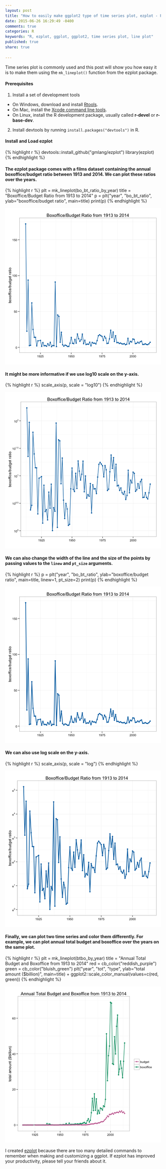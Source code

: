 ```yaml
---
layout: post
title: "How to easily make ggplot2 type of time series plot, ezplot - Part 6"
date: 2015-06-26 16:29:49 -0400
comments: true
categories: R
keywords: "R, ezplot, ggplot, ggplot2, time series plot, line plot"
published: true
share: true

---
```


Time series plot is commonly used and this post will show you how easy it is to make them using the `mk_lineplot()` function from the ezplot package. 

#### Prerequisites
1. Install a set of development tools
* On Windows, download and install [Rtools](http://cran.r-project.org/bin/windows/Rtools/). 
* On Mac, install the [Xcode command line tools](https://developer.apple.com/downloads). 
* On Linux, install the R development package, usually called **r-devel** or **r-base-dev**.
2. Install devtools by running `install.packages("devtools")` in R.

#### Install and Load ezplot

{% highlight r %}
devtools::install_github("gmlang/ezplot")
library(ezplot)
{% endhighlight %}

#### The ezplot package comes with a films dataset containing the annual boxoffice/budget ratio between 1913 and 2014. We can plot these ratios over the years. 

{% highlight r %}
plt = mk_lineplot(bo_bt_ratio_by_year)
title = "Boxoffice/Budget Ratio from 1913 to 2014"
p = plt("year", "bo_bt_ratio", ylab="boxoffice/budget ratio", main=title)
print(p)
{% endhighlight %}

![center](/../figs/2015-06-26-how-to-easily-make-ggplot2-timeseries-plot-ezplot-part6/unnamed-chunk-2-1.png) 

#### It might be more informative if we use log10 scale on the y-axis.  

{% highlight r %}
scale_axis(p, scale = "log10")
{% endhighlight %}

![center](/../figs/2015-06-26-how-to-easily-make-ggplot2-timeseries-plot-ezplot-part6/unnamed-chunk-3-1.png) 

#### We can also change the width of the line and the size of the points by passing values to the `linew` and `pt_size` arguments.

{% highlight r %}
p = plt("year", "bo_bt_ratio", ylab="boxoffice/budget ratio", main=title,
        linew=1, pt_size=2)
print(p)
{% endhighlight %}

![center](/../figs/2015-06-26-how-to-easily-make-ggplot2-timeseries-plot-ezplot-part6/unnamed-chunk-4-1.png) 

#### We can also use log scale on the y-axis.

{% highlight r %}
scale_axis(p, scale = "log")
{% endhighlight %}

![center](/../figs/2015-06-26-how-to-easily-make-ggplot2-timeseries-plot-ezplot-part6/unnamed-chunk-5-1.png) 

#### Finally, we can plot two time series and color them differently. For example, we can plot annual total budget and boxoffice over the years on the same plot.

{% highlight r %}
plt = mk_lineplot(btbo_by_year)
title = "Annual Total Budget and Boxoffice from 1913 to 2014"
red = cb_color("reddish_purple")
green = cb_color("bluish_green")
plt("year", "tot", "type", ylab="total amount ($billion)", main=title) + 
        ggplot2::scale_color_manual(values=c(red, green))
{% endhighlight %}

![center](/../figs/2015-06-26-how-to-easily-make-ggplot2-timeseries-plot-ezplot-part6/unnamed-chunk-6-1.png) 

I created [ezplot](https://github.com/gmlang/ezplot) because there are too many detailed commands to remember when making and customizing a ggplot. If ezplot has improved your productivity, please tell your friends about it.
